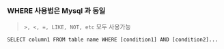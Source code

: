 ### WHERE 사용법은 Mysql 과 동일

> `>, <, =, LIKE, NOT, etc` 모두 사용가능  

`SELECT column1 FROM table name WHERE [condition1] AND [condition2]...`

